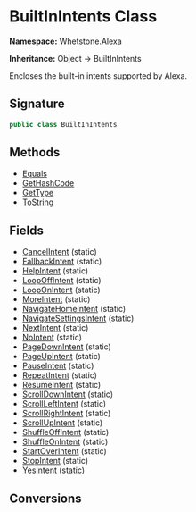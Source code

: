 # BuiltInIntents Class
**Namespace:** Whetstone.Alexa

**Inheritance:** Object → BuiltInIntents

Encloses the built-in intents supported by Alexa.

## Signature
```csharp
public class BuiltInIntents
```
## Methods
- [Equals](BuiltInIntents/Equals.md)
- [GetHashCode](BuiltInIntents/GetHashCode.md)
- [GetType](BuiltInIntents/GetType.md)
- [ToString](BuiltInIntents/ToString.md)
## Fields
- [CancelIntent](BuiltInIntents/CancelIntent.md) (static)
- [FallbackIntent](BuiltInIntents/FallbackIntent.md) (static)
- [HelpIntent](BuiltInIntents/HelpIntent.md) (static)
- [LoopOffIntent](BuiltInIntents/LoopOffIntent.md) (static)
- [LoopOnIntent](BuiltInIntents/LoopOnIntent.md) (static)
- [MoreIntent](BuiltInIntents/MoreIntent.md) (static)
- [NavigateHomeIntent](BuiltInIntents/NavigateHomeIntent.md) (static)
- [NavigateSettingsIntent](BuiltInIntents/NavigateSettingsIntent.md) (static)
- [NextIntent](BuiltInIntents/NextIntent.md) (static)
- [NoIntent](BuiltInIntents/NoIntent.md) (static)
- [PageDownIntent](BuiltInIntents/PageDownIntent.md) (static)
- [PageUpIntent](BuiltInIntents/PageUpIntent.md) (static)
- [PauseIntent](BuiltInIntents/PauseIntent.md) (static)
- [RepeatIntent](BuiltInIntents/RepeatIntent.md) (static)
- [ResumeIntent](BuiltInIntents/ResumeIntent.md) (static)
- [ScrollDownIntent](BuiltInIntents/ScrollDownIntent.md) (static)
- [ScrollLeftIntent](BuiltInIntents/ScrollLeftIntent.md) (static)
- [ScrollRightIntent](BuiltInIntents/ScrollRightIntent.md) (static)
- [ScrollUpIntent](BuiltInIntents/ScrollUpIntent.md) (static)
- [ShuffleOffIntent](BuiltInIntents/ShuffleOffIntent.md) (static)
- [ShuffleOnIntent](BuiltInIntents/ShuffleOnIntent.md) (static)
- [StartOverIntent](BuiltInIntents/StartOverIntent.md) (static)
- [StopIntent](BuiltInIntents/StopIntent.md) (static)
- [YesIntent](BuiltInIntents/YesIntent.md) (static)
## Conversions
